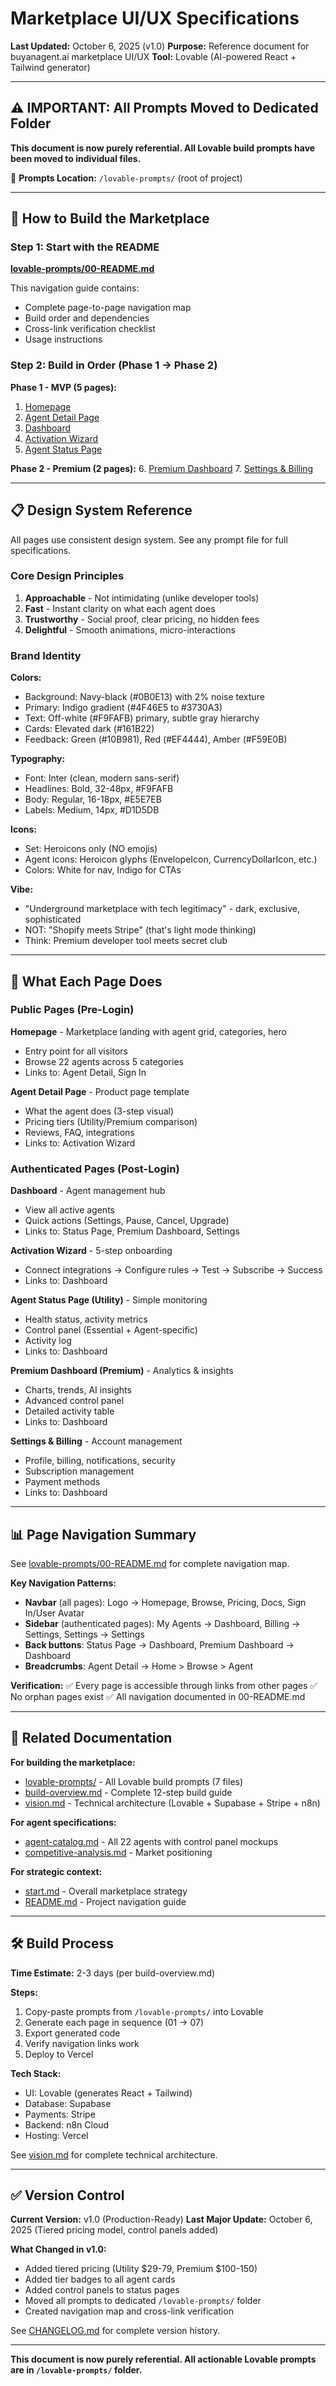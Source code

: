 # Marketplace UI/UX Specifications

**Last Updated:** October 6, 2025 (v1.0)
**Purpose:** Reference document for buyanagent.ai marketplace UI/UX
**Tool:** Lovable (AI-powered React + Tailwind generator)

---

## ⚠️ IMPORTANT: All Prompts Moved to Dedicated Folder

**This document is now purely referential. All Lovable build prompts have been moved to individual files.**

📁 **Prompts Location:** `/lovable-prompts/` (root of project)

---

## 🚀 How to Build the Marketplace

### **Step 1: Start with the README**

**[lovable-prompts/00-README.md](../lovable-prompts/00-README.md)**

This navigation guide contains:
- Complete page-to-page navigation map
- Build order and dependencies
- Cross-link verification checklist
- Usage instructions

### **Step 2: Build in Order (Phase 1 → Phase 2)**

**Phase 1 - MVP (5 pages):**
1. [Homepage](../lovable-prompts/01-homepage.md)
2. [Agent Detail Page](../lovable-prompts/02-agent-detail-page.md)
3. [Dashboard](../lovable-prompts/03-dashboard.md)
4. [Activation Wizard](../lovable-prompts/04-activation-wizard.md)
5. [Agent Status Page](../lovable-prompts/05-agent-status-page.md)

**Phase 2 - Premium (2 pages):**
6. [Premium Dashboard](../lovable-prompts/06-premium-dashboard.md)
7. [Settings & Billing](../lovable-prompts/07-settings-billing.md)

---

## 📋 Design System Reference

All pages use consistent design system. See any prompt file for full specifications.

### Core Design Principles

1. **Approachable** - Not intimidating (unlike developer tools)
2. **Fast** - Instant clarity on what each agent does
3. **Trustworthy** - Social proof, clear pricing, no hidden fees
4. **Delightful** - Smooth animations, micro-interactions

### Brand Identity

**Colors:**
- Background: Navy-black (#0B0E13) with 2% noise texture
- Primary: Indigo gradient (#4F46E5 to #3730A3)
- Text: Off-white (#F9FAFB) primary, subtle gray hierarchy
- Cards: Elevated dark (#161B22)
- Feedback: Green (#10B981), Red (#EF4444), Amber (#F59E0B)

**Typography:**
- Font: Inter (clean, modern sans-serif)
- Headlines: Bold, 32-48px, #F9FAFB
- Body: Regular, 16-18px, #E5E7EB
- Labels: Medium, 14px, #D1D5DB

**Icons:**
- Set: Heroicons only (NO emojis)
- Agent icons: Heroicon glyphs (EnvelopeIcon, CurrencyDollarIcon, etc.)
- Colors: White for nav, Indigo for CTAs

**Vibe:**
- "Underground marketplace with tech legitimacy" - dark, exclusive, sophisticated
- NOT: "Shopify meets Stripe" (that's light mode thinking)
- Think: Premium developer tool meets secret club

---

## 🎯 What Each Page Does

### Public Pages (Pre-Login)

**Homepage** - Marketplace landing with agent grid, categories, hero
- Entry point for all visitors
- Browse 22 agents across 5 categories
- Links to: Agent Detail, Sign In

**Agent Detail Page** - Product page template
- What the agent does (3-step visual)
- Pricing tiers (Utility/Premium comparison)
- Reviews, FAQ, integrations
- Links to: Activation Wizard

### Authenticated Pages (Post-Login)

**Dashboard** - Agent management hub
- View all active agents
- Quick actions (Settings, Pause, Cancel, Upgrade)
- Links to: Status Page, Premium Dashboard, Settings

**Activation Wizard** - 5-step onboarding
- Connect integrations → Configure rules → Test → Subscribe → Success
- Links to: Dashboard

**Agent Status Page (Utility)** - Simple monitoring
- Health status, activity metrics
- Control panel (Essential + Agent-specific)
- Activity log
- Links to: Dashboard

**Premium Dashboard (Premium)** - Analytics & insights
- Charts, trends, AI insights
- Advanced control panel
- Detailed activity table
- Links to: Dashboard

**Settings & Billing** - Account management
- Profile, billing, notifications, security
- Subscription management
- Payment methods
- Links to: Dashboard

---

## 📊 Page Navigation Summary

See [lovable-prompts/00-README.md](../lovable-prompts/00-README.md) for complete navigation map.

**Key Navigation Patterns:**

- **Navbar** (all pages): Logo → Homepage, Browse, Pricing, Docs, Sign In/User Avatar
- **Sidebar** (authenticated pages): My Agents → Dashboard, Billing → Settings, Settings → Settings
- **Back buttons**: Status Page → Dashboard, Premium Dashboard → Dashboard
- **Breadcrumbs**: Agent Detail → Home > Browse > Agent

**Verification:**
✅ Every page is accessible through links from other pages
✅ No orphan pages exist
✅ All navigation documented in 00-README.md

---

## 🔗 Related Documentation

**For building the marketplace:**
- [lovable-prompts/](../lovable-prompts/) - All Lovable build prompts (7 files)
- [build-overview.md](../02-build/build-overview.md) - Complete 12-step build guide
- [vision.md](./vision.md) - Technical architecture (Lovable + Supabase + Stripe + n8n)

**For agent specifications:**
- [agent-catalog.md](./agent-catalog.md) - All 22 agents with control panel mockups
- [competitive-analysis.md](./competitive-analysis.md) - Market positioning

**For strategic context:**
- [start.md](../start.md) - Overall marketplace strategy
- [README.md](../README.md) - Project navigation guide

---

## 🛠️ Build Process

**Time Estimate:** 2-3 days (per build-overview.md)

**Steps:**
1. Copy-paste prompts from `/lovable-prompts/` into Lovable
2. Generate each page in sequence (01 → 07)
3. Export generated code
4. Verify navigation links work
5. Deploy to Vercel

**Tech Stack:**
- UI: Lovable (generates React + Tailwind)
- Database: Supabase
- Payments: Stripe
- Backend: n8n Cloud
- Hosting: Vercel

See [vision.md](./vision.md) for complete technical architecture.

---

## ✅ Version Control

**Current Version:** v1.0 (Production-Ready)
**Last Major Update:** October 6, 2025 (Tiered pricing model, control panels added)

**What Changed in v1.0:**
- Added tiered pricing (Utility $29-79, Premium $100-150)
- Added tier badges to all agent cards
- Added control panels to status pages
- Moved all prompts to dedicated `/lovable-prompts/` folder
- Created navigation map and cross-link verification

See [CHANGELOG.md](../CHANGELOG.md) for complete version history.

---

**This document is now purely referential. All actionable Lovable prompts are in `/lovable-prompts/` folder.**
